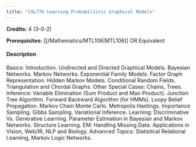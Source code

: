 ```yaml
---
title: "COL776 Learning Probabilistic Graphical Models"
---
```

**Credits:** 4 (3-0-2)

**Prerequisites:** [[/Mathematics/MTL106|MTL106]] OR Equivalent

#### Description
Basics: Introduction. Undirected and Directed Graphical Models. Bayesian Networks. Markov Networks. Exponential Family Models. Factor Graph Representation. Hidden Markov Models. Conditional Random Fields. Triangulation and Chordal Graphs. Other Special Cases: Chains, Trees. Inference: Variable Elimination (Sum Product and Max-Product). Junction Tree Algorithm. Forward Backward Algorithm (for HMMs). Loopy Belief Propagation. Markov Chain Monte Carlo. Metropolis Hastings. Importance Sampling. Gibbs Sampling. Variational Inference. Learning: Discriminative Vs. Generative Learning. Parameter Estimation in Bayesian and Markov Networks. Structure Learning. EM: Handling Missing Data. Applications in Vision, Web/IR, NLP and Biology. Advanced Topics: Statistical Relational Learning, Markov Logic Networks.